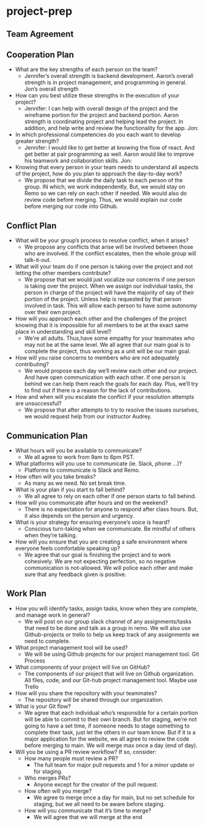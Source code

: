 # project-prep
## Team Agreement

## Cooperation Plan
* What are the key strengths of each person on the team?
   * Jennifer’s overall strength is backend development. Aaron’s overall strength is in project management, and programming in general. Jon’s overall strength
* How can you best utilize these strengths in the execution of your project?
   * Jennifer: I can help with overall design of the project and the wireframe portion for the project and backend portion. Aaron strength is coordinating project and helping lead the project. In addition, and help write and review the functionality for the app. Jon:
* In which professional competencies do you each want to develop greater strength?
   * Jennifer: I would like to get better at knowing the flow of react. And get better at pair programming as well. Aaron would like to improve his teamwork and collaboration skills. Jon:
* Knowing that every person in your team needs to understand all aspects of the project, how do you plan to approach the day-to-day work?
   * We propose that we divide the daily task to each person of the group. IN which, we work independently. But, we would stay on Remo so we can rely on each other if needed. We would also do review code before merging. Thus, we would explain our code before merging our code into Github.


## Conflict Plan
* What will be your group’s process to resolve conflict, when it arises? 
   * We propose any conflicts that arise will be involved between those who are involved. If the conflict escalates, then the whole group will talk-it-out.
* What will your team do if one person is taking over the project and not letting the other members contribute?
   * We propose that we would just vocalize our concerns if one person is taking over the project. When we assign our individual tasks, the person in charge of the project will have the majority of say of their portion of the project. Unless help is requested by that person involved in task. This will allow each person to have some autonomy over their own project.
* How will you approach each other and the challenges of the project knowing that it is impossible for all members to be at the exact same place in understanding and skill level?
   * We're all adults. Thus,have some empathy for your teammates who may not be at the same level. We all agree that our main goal is to complete the project, thus working as a unit will be our main goal.
* How will you raise concerns to members who are not adequately contributing?
   * We would propose each day we’ll review each other and our project. And have open communication with each other. If one person is behind we can help them reach the goals for each day. Plus, we’ll try to find out if there is a reason for the lack of contributions.
* How and when will you escalate the conflict if your resolution attempts are unsuccessful?
   * We propose that after attempts to try to resolve the issues ourselves, we would request help from our instructor Audrey.

## Communication Plan
* What hours will you be available to communicate?
   * We all agree to work from 9am to 6pm PST.
* What platforms will you use to communicate (ie. Slack, phone …)?
   * Platforms to communicate is Slack and Remo.
* How often will you take breaks?
   * As many as we need. No set break time.
* What is your plan if you start to fall behind?
   * We all agree to rely on each other if one person starts to fall behind.
* How will you communicate after hours and on the weekend?
   * There is no expectation for anyone to respond after class hours. But, it also depends on the person and urgency.
* What is your strategy for ensuring everyone’s voice is heard?
   * Conscious turn-taking when we communicate. Be mindful of others when they’re talking.
* How will you ensure that you are creating a safe environment where everyone feels comfortable speaking up?
   * We agree that our goal is finishing the project and to work cohesively. We are not expecting perfection, so no negative communication is not-allowed. We will police each other and make sure that any feedback given is positive.


## Work Plan
* How you will identify tasks, assign tasks, know when they are complete, and manage work in general?
   * We will post on our group slack channel of any assignments/tasks that need to be done and talk as a group in remo. We will also use Github-projects or trello to help us keep track of any assignments we need to complete.
* What project management tool will be used?
   * We will be using Github projects for our project management tool.
Git Process
* What components of your project will live on GitHub?
   * The components of our project that will live on Github organization. All files, code, and our Git-hub project management tool. Maybe use Trello
* How will you share the repository with your teammates?
   *  The repository will be shared through our organization.
* What is your Git flow?
   * We agree that each individual who’s responsible for a certain portion will be able to commit to their own branch. But for staging, we’re not going to have a set time, if someone needs to stage something to complete their task, just let the others in our team know. But if it is a major application for the website, we all agree to review the code before merging to main. We will merge max once a day (end of day).
* Will you be using a PR review workflow? If so, consider:
   * How many people must review a PR?
      * The full team for major pull requests and 1 for a minor update or for staging.
   * Who merges PRs?
      * Anyone except for the creator of the pull request.
   * How often will you merge?
      * We agree to merge once a day for main, but no set schedule for staging, but we all need to be aware before staging.
   * How will you communicate that it’s time to merge?
      * We will agree that we will merge at the end
